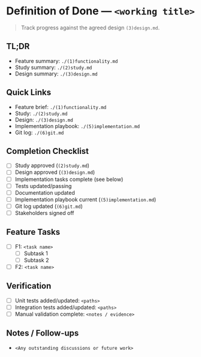 # Definition of Done — `<working title>`

> Track progress against the agreed design `(3)design.md`.

## TL;DR
- Feature summary: `./(1)functionality.md`
- Study summary: `./(2)study.md`
- Design summary: `./(3)design.md`

## Quick Links
- Feature brief: `./(1)functionality.md`
- Study: `./(2)study.md`
- Design: `./(3)design.md`
- Implementation playbook: `./(5)implementation.md`
- Git log: `./(6)git.md`

## Completion Checklist
- [ ] Study approved (`(2)study.md`)
- [ ] Design approved (`(3)design.md`)
- [ ] Implementation tasks complete (see below)
- [ ] Tests updated/passing
- [ ] Documentation updated
- [ ] Implementation playbook current (`(5)implementation.md`)
- [ ] Git log updated (`(6)git.md`)
- [ ] Stakeholders signed off

## Feature Tasks
- [ ] F1: `<task name>`
  - [ ] Subtask 1
  - [ ] Subtask 2
- [ ] F2: `<task name>`

## Verification
- [ ] Unit tests added/updated: `<paths>`
- [ ] Integration tests added/updated: `<paths>`
- [ ] Manual validation complete: `<notes / evidence>`

## Notes / Follow-ups
- `<Any outstanding discussions or future work>`
